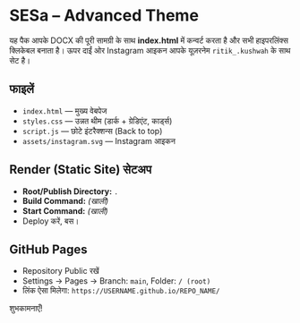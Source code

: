 # SESa – Advanced Theme

यह पैक आपके DOCX की पूरी सामग्री के साथ **index.html** में कन्वर्ट करता है और सभी हाइपरलिंक्स क्लिकेबल बनाता है।
ऊपर दाईं ओर Instagram आइकन आपके यूज़रनेम `ritik_.kushwah` के साथ सेट है।

## फाइलें
- `index.html` — मुख्य वेबपेज
- `styles.css` — उन्नत थीम (डार्क + ग्रेडिएंट, कार्ड्स)
- `script.js` — छोटे इंटरैक्शन्स (Back to top)
- `assets/instagram.svg` — Instagram आइकन

## Render (Static Site) सेटअप
- **Root/Publish Directory:** `.`
- **Build Command:** *(खाली)*
- **Start Command:** *(खाली)*
- Deploy करें, बस।

## GitHub Pages
- Repository Public रखें
- Settings → Pages → Branch: `main`, Folder: `/ (root)`
- लिंक ऐसा मिलेगा: `https://USERNAME.github.io/REPO_NAME/`

शुभकामनाएँ!